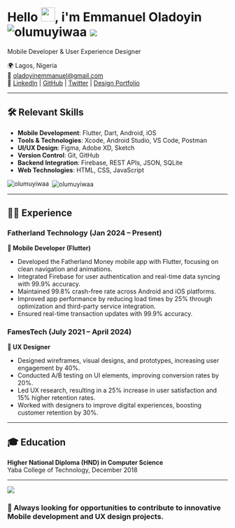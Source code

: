 # Hello <img src="https://media.giphy.com/media/hvRJCLFzcasrR4ia7z/giphy.gif" width="32px"/>, i'm Emmanuel Oladoyin <img src="https://komarev.com/ghpvc/?username=aolumuyiwaa&label=Profile%20views&color=0e75b6&style=flat" alt="olumuyiwaa" /> <a href="https://www.github.com/olumuyiwaa" target="_blank" rel="noreferrer"><img src="https://img.shields.io/github/followers/olumuyiwaa?logo=github&style=flat&color=0e75b6&labelColor=grey" /></a>


Mobile Developer & User Experience Designer

🌍 Lagos, Nigeria  
📧 [oladoyinemmanuel@gmail.com](mailto:oladoyinemmanuel@gmail.com)  
🔗 [LinkedIn](https://www.linkedin.com/in/emmanueloladoyin) | [GitHub](https://github.com/olumuyiwaa) | [Twitter](https://x.com/Iamdoyin_) | [Design Portfolio](https://emmanueloladoyin.framer.website)

---

## 🛠 Relevant Skills

- **Mobile Development**: Flutter, Dart, Android, iOS
- **Tools & Technologies**: Xcode, Android Studio, VS Code, Postman
- **UI/UX Design**: Figma, Adobe XD, Sketch
- **Version Control**: Git, GitHub
- **Backend Integration**: Firebase, REST APIs, JSON, SQLite
- **Web Technologies**: HTML, CSS, JavaScript


<p><img align="left" src="https://github-readme-stats.vercel.app/api/top-langs?username=olumuyiwaa&show_icons=true&locale=en&theme=dark&bg_color=0d1117&border_color=292e35&layout=compact&langs_count=10" alt="olumuyiwaa" /></p>

<p>&nbsp;<img align="center" src="https://github-readme-stats.vercel.app/api?username=olumuyiwaa&show_icons=true&locale=en&bg_color=0d1117&border_color=292e35&title_color=ffffff&text_color=919191&ring_color=0579C3&line_height=28.1&card_width=470px" alt="olumuyiwaa" /></p>


---

## 👨‍💻 Experience

### Fatherland Technology (Jan 2024 – Present)  
**📱 Mobile Developer (Flutter)**

- Developed the Fatherland Money mobile app with Flutter, focusing on clean navigation and animations.
- Integrated Firebase for user authentication and real-time data syncing with 99.9% accuracy.
- Maintained 99.8% crash-free rate across Android and iOS platforms.
- Improved app performance by reducing load times by 25% through optimization and third-party service integration.
- Ensured real-time transaction updates with 99.9% accuracy.

### FamesTech (July 2021 – April 2024)  
**🎨 UX Designer**

- Designed wireframes, visual designs, and prototypes, increasing user engagement by 40%.
- Conducted A/B testing on UI elements, improving conversion rates by 20%.
- Led UX research, resulting in a 25% increase in user satisfaction and 15% higher retention rates.
- Worked with designers to improve digital experiences, boosting customer retention by 30%.

---

## 🎓 Education

**Higher National Diploma (HND) in Computer Science**  
Yaba College of Technology, December 2018

---

<a href="http://www.github.com/olumuyiwaa"><img src="https://github-readme-streak-stats.herokuapp.com/?user=olumuyiwaa&stroke=ffffff&background=1c1917&ring=0891b2&fire=0891b2&currStreakNum=ffffff&currStreakLabel=0891b2&sideNums=ffffff&sideLabels=ffffff&dates=ffffff&hide_border=true" /></a>

### 🚀 Always looking for opportunities to contribute to innovative Mobile development and UX design projects.
